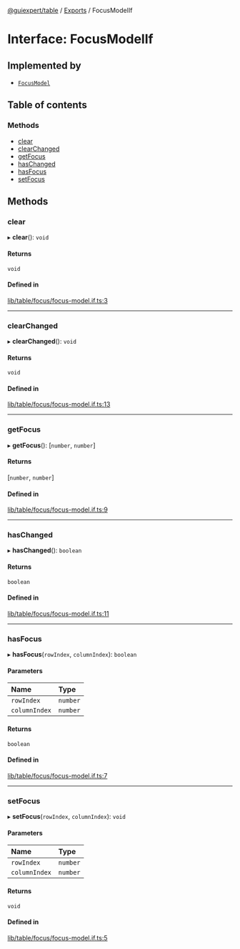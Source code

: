 [@guiexpert/table](../README.md) / [Exports](../modules.md) / FocusModelIf

# Interface: FocusModelIf

## Implemented by

- [`FocusModel`](../classes/FocusModel.md)

## Table of contents

### Methods

- [clear](FocusModelIf.md#clear)
- [clearChanged](FocusModelIf.md#clearchanged)
- [getFocus](FocusModelIf.md#getfocus)
- [hasChanged](FocusModelIf.md#haschanged)
- [hasFocus](FocusModelIf.md#hasfocus)
- [setFocus](FocusModelIf.md#setfocus)

## Methods

### clear

▸ **clear**(): `void`

#### Returns

`void`

#### Defined in

[lib/table/focus/focus-model.if.ts:3](https://github.com/guiexperttable/ge-table/blob/7d8ffe2/libs/table/src/lib/table/focus/focus-model.if.ts#L3)

___

### clearChanged

▸ **clearChanged**(): `void`

#### Returns

`void`

#### Defined in

[lib/table/focus/focus-model.if.ts:13](https://github.com/guiexperttable/ge-table/blob/7d8ffe2/libs/table/src/lib/table/focus/focus-model.if.ts#L13)

___

### getFocus

▸ **getFocus**(): [`number`, `number`]

#### Returns

[`number`, `number`]

#### Defined in

[lib/table/focus/focus-model.if.ts:9](https://github.com/guiexperttable/ge-table/blob/7d8ffe2/libs/table/src/lib/table/focus/focus-model.if.ts#L9)

___

### hasChanged

▸ **hasChanged**(): `boolean`

#### Returns

`boolean`

#### Defined in

[lib/table/focus/focus-model.if.ts:11](https://github.com/guiexperttable/ge-table/blob/7d8ffe2/libs/table/src/lib/table/focus/focus-model.if.ts#L11)

___

### hasFocus

▸ **hasFocus**(`rowIndex`, `columnIndex`): `boolean`

#### Parameters

| Name | Type |
| :------ | :------ |
| `rowIndex` | `number` |
| `columnIndex` | `number` |

#### Returns

`boolean`

#### Defined in

[lib/table/focus/focus-model.if.ts:7](https://github.com/guiexperttable/ge-table/blob/7d8ffe2/libs/table/src/lib/table/focus/focus-model.if.ts#L7)

___

### setFocus

▸ **setFocus**(`rowIndex`, `columnIndex`): `void`

#### Parameters

| Name | Type |
| :------ | :------ |
| `rowIndex` | `number` |
| `columnIndex` | `number` |

#### Returns

`void`

#### Defined in

[lib/table/focus/focus-model.if.ts:5](https://github.com/guiexperttable/ge-table/blob/7d8ffe2/libs/table/src/lib/table/focus/focus-model.if.ts#L5)
